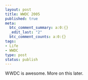 ```yaml
--- 
layout: post
title: WWDC 2005
published: true
meta: 
  btc_comment_summary: a:0:{}
  _edit_last: "2"
  btc_comment_counts: a:0:{}
tags: 
- Life
- WWDC
type: post
status: publish
---
```

WWDC is awesome. More on this later.
